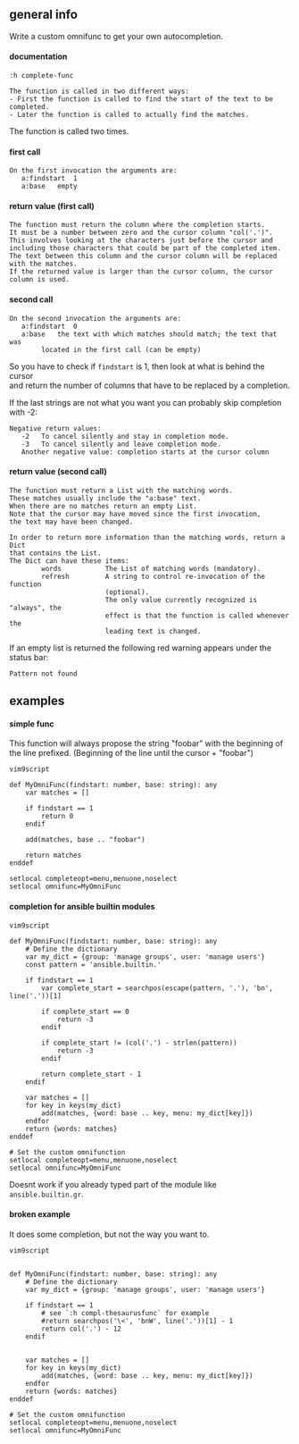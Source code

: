 ## general info

Write a custom omnifunc to get your own autocompletion.

#### documentation

```
:h complete-func
```

```
The function is called in two different ways:
- First the function is called to find the start of the text to be completed.
- Later the function is called to actually find the matches.
```

The function is called two times.

#### first call

```
On the first invocation the arguments are:
   a:findstart  1
   a:base	empty
```

#### return value (first call)

```
The function must return the column where the completion starts.
It must be a number between zero and the cursor column "col('.')".
This involves looking at the characters just before the cursor and
including those characters that could be part of the completed item.
The text between this column and the cursor column will be replaced with the matches.
If the returned value is larger than the cursor column, the cursor column is used.
```

#### second call

```
On the second invocation the arguments are:
   a:findstart  0
   a:base	the text with which matches should match; the text that was
		located in the first call (can be empty)
```

So you have to check if `findstart` is 1, then look at what is behind the cursor \
and return the number of columns that have to be replaced by a completion.

If the last strings are not what you want you can probably skip completion with -2:
```
Negative return values:
   -2	To cancel silently and stay in completion mode.
   -3	To cancel silently and leave completion mode.
   Another negative value: completion starts at the cursor column
```

#### return value (second call)

```
The function must return a List with the matching words.
These matches usually include the "a:base" text.
When there are no matches return an empty List.
Note that the cursor may have moved since the first invocation,
the text may have been changed.

In order to return more information than the matching words, return a Dict
that contains the List.
The Dict can have these items:
        words           The List of matching words (mandatory).
        refresh         A string to control re-invocation of the function
                        (optional).
                        The only value currently recognized is "always", the
                        effect is that the function is called whenever the
                        leading text is changed.
```

If an empty list is returned the following red warning appears under the \
status bar:
```
Pattern not found
```

## examples

#### simple func

This function will always propose the string "foobar" with the beginning of \
the line prefixed. (Beginning of the line until the cursor + "foobar")

```
vim9script

def MyOmniFunc(findstart: number, base: string): any
	var matches = []

	if findstart == 1
		return 0
	endif

	add(matches, base .. "foobar")

	return matches
enddef

setlocal completeopt=menu,menuone,noselect
setlocal omnifunc=MyOmniFunc
```

#### completion for ansible builtin modules

```
vim9script

def MyOmniFunc(findstart: number, base: string): any
	# Define the dictionary
	var my_dict = {group: 'manage groups', user: 'manage users'}
	const pattern = 'ansible.builtin.'

	if findstart == 1
		var complete_start = searchpos(escape(pattern, '.'), 'bn', line('.'))[1]

		if complete_start == 0
			return -3
		endif

		if complete_start != (col('.') - strlen(pattern))
			return -3
		endif

		return complete_start - 1
	endif

	var matches = []
	for key in keys(my_dict)
		add(matches, {word: base .. key, menu: my_dict[key]})
	endfor
	return {words: matches}
enddef

# Set the custom omnifunction
setlocal completeopt=menu,menuone,noselect
setlocal omnifunc=MyOmniFunc
```

Doesnt work if you already typed part of the module like `ansible.builtin.gr`.

#### broken example

It does some completion, but not the way you want to.
```
vim9script


def MyOmniFunc(findstart: number, base: string): any
    # Define the dictionary
    var my_dict = {group: 'manage groups', user: 'manage users'}

    if findstart == 1
        # see `:h compl-thesaurusfunc` for example
        #return searchpos('\<', 'bnW', line('.'))[1] - 1
		return col('.') - 12
	endif


	var matches = []
	for key in keys(my_dict)
		add(matches, {word: base .. key, menu: my_dict[key]})
	endfor
	return {words: matches}
enddef

# Set the custom omnifunction
setlocal completeopt=menu,menuone,noselect
setlocal omnifunc=MyOmniFunc
```

